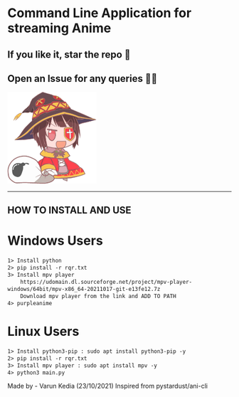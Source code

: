 # Command Line Application for streaming Anime

## If you like it, star the repo 🥺

## Open an Issue for any queries 🙋‍♂️

<img src = "./source/megumin.png" width=200px/>

<hr/>

## HOW TO INSTALL AND USE

# Windows Users

    1> Install python
    2> pip install -r rqr.txt
    3> Install mpv player
        https://udomain.dl.sourceforge.net/project/mpv-player-windows/64bit/mpv-x86_64-20211017-git-e13fe12.7z
        Download mpv player from the link and ADD TO PATH
    4> purpleanime

# Linux Users

    1> Install python3-pip : sudo apt install python3-pip -y
    2> pip install -r rqr.txt
    3> Install mpv player : sudo apt install mpv -y
    4> python3 main.py

Made by - Varun Kedia (23/10/2021)
Inspired from pystardust/ani-cli
